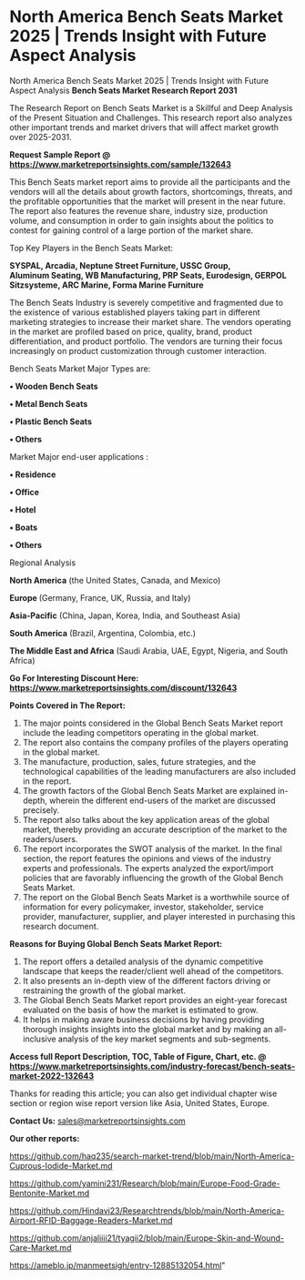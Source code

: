 # North America Bench Seats Market 2025 | Trends Insight with Future Aspect Analysis
North America Bench Seats Market 2025 | Trends Insight with Future Aspect Analysis
<strong>Bench Seats Market Research Report 2031</strong>

The Research Report on Bench Seats Market is a Skillful and Deep Analysis of the Present Situation and Challenges. This research report also analyzes other important trends and market drivers that will affect market growth over 2025-2031.

<strong>Request Sample Report @ <a href=https://www.marketreportsinsights.com/sample/132643>https://www.marketreportsinsights.com/sample/132643</a></strong>

This Bench Seats market report aims to provide all the participants and the vendors will all the details about growth factors, shortcomings, threats, and the profitable opportunities that the market will present in the near future. The report also features the revenue share, industry size, production volume, and consumption in order to gain insights about the politics to contest for gaining control of a large portion of the market share.

Top Key Players in the Bench Seats Market:

<strong>SYSPAL, Arcadia, Neptune Street Furniture, USSC Group, Aluminum Seating, WB Manufacturing, PRP Seats, Eurodesign, GERPOL Sitzsysteme, ARC Marine, Forma Marine Furniture</strong>

The Bench Seats Industry is severely competitive and fragmented due to the existence of various established players taking part in different marketing strategies to increase their market share. The vendors operating in the market are profiled based on price, quality, brand, product differentiation, and product portfolio. The vendors are turning their focus increasingly on product customization through customer interaction.

Bench Seats Market Major Types are:

<strong>• Wooden Bench Seats

• Metal Bench Seats

• Plastic Bench Seats

• Others</strong>

Market Major end-user applications :

<strong>• Residence

• Office

• Hotel

• Boats

• Others</strong>

Regional Analysis

</u><strong><b>North America</b></strong> (the United States, Canada, and Mexico)

<strong><b>Europe </b></strong>(Germany, France, UK, Russia, and Italy)

<strong><b>Asia-Pacific</b></strong> (China, Japan, Korea, India, and Southeast Asia)

<strong><b>South America</b></strong> (Brazil, Argentina, Colombia, etc.)

<strong><b>The Middle East and Africa</b></strong> (Saudi Arabia, UAE, Egypt, Nigeria, and South Africa)

<strong>Go For Interesting Discount Here: <a href=https://www.marketreportsinsights.com/discount/132643>https://www.marketreportsinsights.com/discount/132643</a></strong>

<strong>Points Covered in The Report:</strong>
<ol>
  <li>The major points considered in the Global Bench Seats Market report include the leading competitors operating in the global market.</li>
  <li>The report also contains the company profiles of the players operating in the global market.</li>
  <li>The manufacture, production, sales, future strategies, and the technological capabilities of the leading manufacturers are also included in the report.</li>
  <li>The growth factors of the Global Bench Seats Market are explained in-depth, wherein the different end-users of the market are discussed precisely.</li>
  <li>The report also talks about the key application areas of the global market, thereby providing an accurate description of the market to the readers/users.</li>
  <li>The report incorporates the SWOT analysis of the market. In the final section, the report features the opinions and views of the industry experts and professionals. The experts analyzed the export/import policies that are favorably influencing the growth of the Global Bench Seats Market.</li>
  <li>The report on the Global Bench Seats Market is a worthwhile source of information for every policymaker, investor, stakeholder, service provider, manufacturer, supplier, and player interested in purchasing this research document.</li>
</ol>
<strong>Reasons for Buying Global Bench Seats Market Report:</strong>

<ol>
  <li>The report offers a detailed analysis of the dynamic competitive landscape that keeps the reader/client well ahead of the competitors.</li>
  <li>It also presents an in-depth view of the different factors driving or restraining the growth of the global market.</li>
  <li>The Global Bench Seats Market report provides an eight-year forecast evaluated on the basis of how the market is estimated to grow.</li>
  <li>It helps in making aware business decisions by having providing thorough insights insights into the global market and by making an all-inclusive analysis of the key market segments and sub-segments.</li>
</ol>
<strong>Access full Report Description, TOC, Table of Figure, Chart, etc. @ <a href=https://www.marketreportsinsights.com/industry-forecast/bench-seats-market-2022-132643>https://www.marketreportsinsights.com/industry-forecast/bench-seats-market-2022-132643</a></strong>


Thanks for reading this article; you can also get individual chapter wise section or region wise report version like Asia, United States, Europe.

<strong>Contact Us:</strong>
sales@marketreportsinsights.com

<strong>Our other reports:</strong>

<a href=https://github.com/haq235/search-market-trend/blob/main/North-America-Cuprous-Iodide-Market.md>https://github.com/haq235/search-market-trend/blob/main/North-America-Cuprous-Iodide-Market.md</a>

<a href=https://github.com/yamini231/Research/blob/main/Europe-Food-Grade-Bentonite-Market.md>https://github.com/yamini231/Research/blob/main/Europe-Food-Grade-Bentonite-Market.md</a>

<a href=https://github.com/Hindavi23/Researchtrends/blob/main/North-America-Airport-RFID-Baggage-Readers-Market.md>https://github.com/Hindavi23/Researchtrends/blob/main/North-America-Airport-RFID-Baggage-Readers-Market.md</a>

<a href=https://github.com/anjaliiii21/tyagii2/blob/main/Europe-Skin-and-Wound-Care-Market.md>https://github.com/anjaliiii21/tyagii2/blob/main/Europe-Skin-and-Wound-Care-Market.md</a>

<a href=https://ameblo.jp/manmeetsigh/entry-12885132054.html>https://ameblo.jp/manmeetsigh/entry-12885132054.html</a>"
